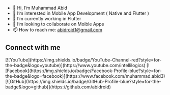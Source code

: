 - 👋 Hi, I’m Muhammad Abid
- 👀 I’m interested in Mobile App Development ( Native and Flutter )
- 🌱 I’m currently working in Flutter
- 💞️ I’m looking to collaborate on Moible Apps
- 📫 How to reach me: abidroid1@gmail.com

<!---
abidroid/abidroid is a ✨ special ✨ repository because its `README.md` (this file) appears on your GitHub profile.
You can click the Preview link to take a look at your changes.
--->
<h2>Connect with me</h2>
[![YouTube](https://img.shields.io/badge/YouTube-Channel-red?style=for-the-badge&logo=youtube)](https://www.youtube.com/intellilogics)
[![Facebook](https://img.shields.io/badge/Facebook-Profile-blue?style=for-the-badge&logo=facebook)](https://www.facebook.com/muhammad.abid3)
[![GitHub](https://img.shields.io/badge/GitHub-Profile-blue?style=for-the-badge&logo=github)](https://github.com/abidroid)


